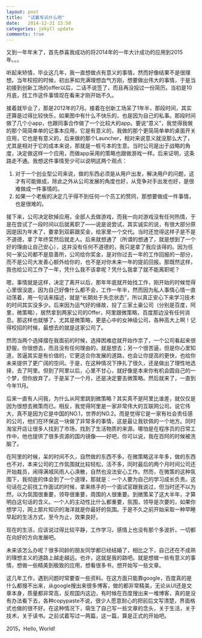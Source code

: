 ```yaml
---
layout: post
title:  "试着写点什么吧"
date:   2014-12-31 15:50
categories: jekyll update
comments: true
---
```

又到一年年末了，首先恭喜我成功的将2014年的一年大计成功的应用到2015年。。。

听起来矫情，毕业这几年，我一直想做点有意义的事情，然而好像结果不是很理想。当年校招的时候，初出茅如充满理想血气方刚，想要做出伟大的事情，于是当初接到创新工场的offer以后，二话不说签了，而且再没投过一份简历。当初是10月底，找工作这件事情现在看来才刚开始不久。

接着就毕业了，那是2012年的7月。接着在创新工场呆了1年半，那段时间，其实还算是过得比较快乐，如果图中有什么不快乐的，也是因为自己的私事。那段时间做了几个小app，也跟同事合作做了一个比较大的app。要说“意义”，我觉得我做的那个简简单单的记事本应用，它是有意义的，我做的那个更简简单单的桌面开关应用，它也是有意义的，后来做的那个Launcher，相对来说意义就没那么大了，尤其是相对于它的成本来说，那就是一桩亏本的生意。当时公司是出于战略的角度，决定做这样一个应用，而做app采用的策略也跟做游戏一样。后来证明，这条路走不通。我想这件事情至少可以说明这两个观点：

1. 对于一个创业型公司来说，做的东西必须是从用户出发，解决用户的问题，这才有可能做成，除此之外从公司发展的角度也好，从竞争对手出发也好，是很难做成一件事情的。
2. 如果一个老板的决定几乎得不到任何一个员工的赞同，那想要做成一件事情，也是很难的。

接下来，公司决定砍掉应用，全部人去做游戏，而我一向对游戏没有任何热情，于是在尝试了一段时间以后就离职了——说是说尝试，其实诚实的说，有很大部分原因是因为年末了，要拿到双薪跟奖金，给家里一个交代。当时还觉得这样子是不是不道德，拿了年终奖然后就走人。后来就想通了（所谓的想通了，就是想到了一个好的理由让自己安心），这并没有任何不道德的，我只是拿了我应该得的。因为任何一家公司都不是慈善所，公司给你奖金，是对你过去一年的工作回报的一部分，而不是公司大发善心额外给你的，也不是对你未来一年的提前回报。那既然这样，我也给公司工作了一年，凭什么我不该拿呢？凭什么我拿了就不能离职呢？

嗯，事情就是这样，决定了离开以后，那年年底就开始找工作，刚开始的时候觉得心里很没底，因为自己好像什么都不会，工作一年半，然而因为私人事情心情一直动荡着，用一句话来描述，就是“长期处于失恋状态”，所以真正安心下来学习技术的时间其实没多少。后来因为运气好的缘故，投了三家土豪公司（分别是百度，阿里，微策略），居然拿到两家公司的Offer，阿里跟微策略，百度那边没有任何消息。那这样也就够了。尤其是微策略，更是心中的女神级公司，各种高大上啊！记得校招的时候，最想去的就是这家公司了。

然而当两个选择摆在我面前的时候，选择困难症就开始作祟了，一个公司看起来很舒服，你很想去，而且没有任何理由的，就是想去；另一个很苦逼，但是你心里知道，苦逼其实是有价值的，它更适合你发展的道路，也会让你提高的更快，也给你未来提供了更广阔的空间。于是，在这种情况下挣扎了很久，还是做出了理性地选择，去了阿里。但到了阿里以后，心里不甘心，就好像是本来你有机会圆自己的一个梦，但你放弃了。于是呆了一个月，还是决定要去微策略。然后就来了，一直到今年11月。

后来一直有人问我，为什么从阿里跳到微策略？其实真不是阿里比谁差，就仅仅是因为很想去微策而已。相反，我觉得阿里是一家非常伟大的互联网公司。说它伟大，真不是因为它是中国的NO.1，世界的NO.2。而是觉得它是一家有社会责任感的公司，他们在环保这一块做了非常多的事情，这是最让我钦佩的一个地方。同时淘宝开店让很多人找到了市场，找到了生活物质的来源。哪怕是在程序员的日常工作中，他也提供了很多资源的国内镜像——好吧，你可以说，我在百阿的时候被洗脑了。

在阿里的时候，呆的时间不久，自然做的东西不多。在微策略这半年多，做的东西也不对，本来公司的工作氛围就比较轻松，活不多，同时最后的两个月时间公司还开始裁员，闹得满城风雨人心涣散，自然也没法安心工作。然而，在微策的这种氛围下，我彻底的体会到了一个道理，那就是：一个人要为自己的学习成长负责。这句话在之前找工作面试的时候，拿来练手的一个面试官跟我说过，但当时还不以为然，以为氛围很重要，领导很重要，周围的人很重要。到微策呆了这大半年，才算明白这句话的含义。一个人的主动性比什么都重要，氛围，领导是次要的，如果你想学习，网上那片知识的海洋就是你最好的氛围。于是不久之前开始采取一种早睡早起的生活方式，至今为止，效果良好。

现在的生活，应该说过得比较平静，工作学习，感情上也没有那个多波折，一切都在向好的方向发展吧。

未来该怎么办呢？很多同龄的朋友同学都已经结婚了，相比之下，自己还在不成熟的理想主义的道路上越走越远。也许，这就是我的路吧。就是想做一些有意义的事情，想做一些精美到极致的应用，想看很多书，想开始写一些文章。

这几年工作，遇到问题时常要查一些资料。在这方面只能靠google，百度真的是什么都搜不出来，从google搜出来很多博客，做的都非常精美，无论从UI还是文章本身，质量都非常高，反观国内这边，有时候在百度搜出来一堆博客，真的是没有办法看下去，各种copypaste不说，很少人愿意耐心的把前后文写清楚，界面格式也做的很不好。在这种情况下，萌生了自己写一些文章的念头，关于生活，关于技术，关于读书。之前试着写过一两篇，这一篇，算是正式的开始吧。

2015，Hello, World!